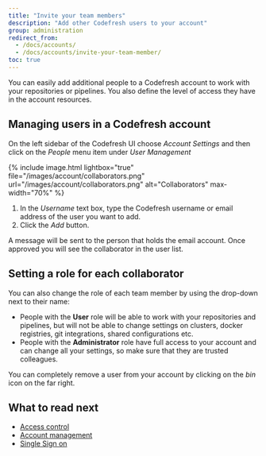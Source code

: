 ```yaml
---
title: "Invite your team members"
description: "Add other Codefresh users to your account"
group: administration
redirect_from:
  - /docs/accounts/
  - /docs/accounts/invite-your-team-member/
toc: true
---
```


You can easily add additional people to a Codefresh account to work with your repositories or pipelines. You also define the level of access they have in the  account resources.

## Managing users in a Codefresh account

On the left sidebar of the Codefresh UI choose *Account Settings* and then click on the *People* menu item under *User Management*


{% include image.html lightbox="true" file="/images/account/collaborators.png" url="/images/account/collaborators.png" alt="Collaborators" max-width="70%" %}


1. In the *Username* text box, type the Codefresh username or email address of the user you want to add.
1. Click the *Add* button.



A message will be sent to the person that holds the email account. Once approved you will see the collaborator
in the user list.


## Setting a role for each collaborator

You can also change the role of each team member by using the drop-down next to their name:

* People with the **User** role will be able to work with your repositories and pipelines, but will not be able to change settings
on clusters, docker registries, git integrations, shared configurations etc.
* People with the **Administrator** role have full access to your account and can change all your settings, so make sure that they are trusted colleagues.

You can completely remove a user from your account by clicking on the *bin* icon on the far right.




## What to read next

* [Access control]({{site.baseurl}}/docs/enterprise/access-control/)
* [Account management]({{site.baseurl}}/docs/enterprise/ent-account-mng/)
* [Single Sign on]({{site.baseurl}}/docs/enterprise/single-sign-on/)

